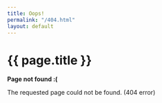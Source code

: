 ```yaml
---
title: Oops!
permalink: "/404.html"
layout: default
---
```



<h1>{{ page.title }}</h1>

<p><strong>Page not found :(</strong></p>
<p>The requested page could not be found. (404 error)</p>

